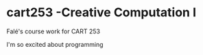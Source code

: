 # cart253 -Creative Computation I

Falé's course work for CART 253

I'm so excited about programming
